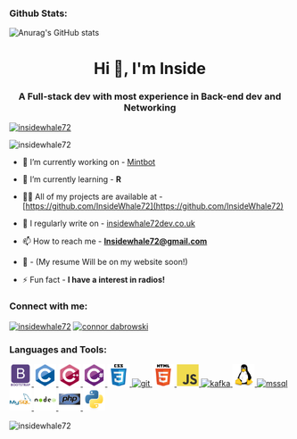 

### Github Stats:
![Anurag's GitHub stats](https://github-readme-stats.vercel.app/api?username=Insidewhale72&show_icons=true&theme=tokyonight&count_private=true)

<h1 align="center">Hi 👋, I'm Inside</h1>
<h3 align="center">A Full-stack dev with most experience in Back-end dev and Networking</h3>

<p align="left"> <a href="https://twitter.com/insidewhale72" target="blank"><img src="https://img.shields.io/twitter/follow/insidewhale72?logo=twitter&style=for-the-badge" alt="insidewhale72" /></a> </p>

<p align="left"> <img src="https://komarev.com/ghpvc/?username=insidewhale72&label=Profile%20views&color=0e75b6&style=flat" alt="insidewhale72" /> </p>

- 🔭 I’m currently working on - [Mintbot](https://github.com/InsideWhale72/MintBot)

- 🌱 I’m currently learning - **R**

- 👨‍💻 All of my projects are available at - [https://github.com/InsideWhale72](https://github.com/InsideWhale72)

- 📝 I regularly write on - [insidewhale72dev.co.uk](insidewhale72dev.co.uk)

- 📫 How to reach me - **Insidewhale72@gmail.com**

- 📄 - (My resume Will be on my website soon!)

- ⚡ Fun fact - **I have a interest in radios!**

<h3 align="left">Connect with me:</h3>
<p align="left">
<a href="https://twitter.com/insidewhale72" target="blank"><img align="center" src="https://raw.githubusercontent.com/rahuldkjain/github-profile-readme-generator/master/src/images/icons/Social/twitter.svg" alt="insidewhale72" height="30" width="40" /></a>
<a href="https://www.linkedin.com/in/connor-dabrowski-2242a0215/" target="blank"><img align="center" src="https://raw.githubusercontent.com/rahuldkjain/github-profile-readme-generator/master/src/images/icons/Social/linked-in-alt.svg" alt="connor dabrowski" height="30" width="40" /></a>
</p>

<h3 align="left">Languages and Tools:</h3>
<p align="left"> <a href="https://getbootstrap.com" target="_blank"> <img src="https://raw.githubusercontent.com/devicons/devicon/master/icons/bootstrap/bootstrap-plain-wordmark.svg" alt="bootstrap" width="40" height="40"/> </a> <a href="https://www.cprogramming.com/" target="_blank"> <img src="https://raw.githubusercontent.com/devicons/devicon/master/icons/c/c-original.svg" alt="c" width="40" height="40"/> </a> <a href="https://www.w3schools.com/cpp/" target="_blank"> <img src="https://raw.githubusercontent.com/devicons/devicon/master/icons/cplusplus/cplusplus-original.svg" alt="cplusplus" width="40" height="40"/> </a> <a href="https://www.w3schools.com/cs/" target="_blank"> <img src="https://raw.githubusercontent.com/devicons/devicon/master/icons/csharp/csharp-original.svg" alt="csharp" width="40" height="40"/> </a> <a href="https://www.w3schools.com/css/" target="_blank"> <img src="https://raw.githubusercontent.com/devicons/devicon/master/icons/css3/css3-original-wordmark.svg" alt="css3" width="40" height="40"/> </a> <a href="https://git-scm.com/" target="_blank"> <img src="https://www.vectorlogo.zone/logos/git-scm/git-scm-icon.svg" alt="git" width="40" height="40"/> </a> <a href="https://www.w3.org/html/" target="_blank"> <img src="https://raw.githubusercontent.com/devicons/devicon/master/icons/html5/html5-original-wordmark.svg" alt="html5" width="40" height="40"/> </a> <a href="https://developer.mozilla.org/en-US/docs/Web/JavaScript" target="_blank"> <img src="https://raw.githubusercontent.com/devicons/devicon/master/icons/javascript/javascript-original.svg" alt="javascript" width="40" height="40"/> </a> <a href="https://kafka.apache.org/" target="_blank"> <img src="https://www.vectorlogo.zone/logos/apache_kafka/apache_kafka-icon.svg" alt="kafka" width="40" height="40"/> </a> <a href="https://www.linux.org/" target="_blank"> <img src="https://raw.githubusercontent.com/devicons/devicon/master/icons/linux/linux-original.svg" alt="linux" width="40" height="40"/> </a> <a href="https://www.microsoft.com/en-us/sql-server" target="_blank"> <img src="https://www.svgrepo.com/show/303229/microsoft-sql-server-logo.svg" alt="mssql" width="40" height="40"/> </a> <a href="https://www.mysql.com/" target="_blank"> <img src="https://raw.githubusercontent.com/devicons/devicon/master/icons/mysql/mysql-original-wordmark.svg" alt="mysql" width="40" height="40"/> </a> <a href="https://nodejs.org" target="_blank"> <img src="https://raw.githubusercontent.com/devicons/devicon/master/icons/nodejs/nodejs-original-wordmark.svg" alt="nodejs" width="40" height="40"/> </a> <a href="https://www.php.net" target="_blank"> <img src="https://raw.githubusercontent.com/devicons/devicon/master/icons/php/php-original.svg" alt="php" width="40" height="40"/> </a> <a href="https://www.python.org" target="_blank"> <img src="https://raw.githubusercontent.com/devicons/devicon/master/icons/python/python-original.svg" alt="python" width="40" height="40"/> </a> </p>

<p><img align="center" src="https://github-readme-stats.vercel.app/api/top-langs?username=insidewhale72&show_icons=true&locale=en&layout=compact" alt="insidewhale72" /></p>








